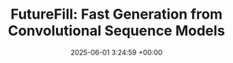 ---
layout: post
title:  "FutureFill: Fast Generation from Convolutional Sequence Models"
date:   2025-06-01 3:24:59 +00:00
image: /images/futurefill_.png
categories: investigations
authors: "Naman Agarwal, Xinyi Chen, Evan Dogariu, <b>Devan Shah</b>, Hubert Strauss, Vladimir Feinberg, Daniel Suo, Peter Bartlett, Elad Hazan" 
venue: Preprint (ArXiv pending update)
paper: https://arxiv.org/pdf/2410.03766
code: https://github.com/dshah02/FF_FlashSTU
slides: /pdfs/stu_to_futurefill.pdf 
# excerpt: We address the challenge of efficient auto-regressive generation in sequence prediction models by introducing FutureFill—a general-purpose fast generation method for any sequence prediction algorithm based on convolutional operators. FutureFill reduces generation time from quadratic to quasilinear in the context length. 
---